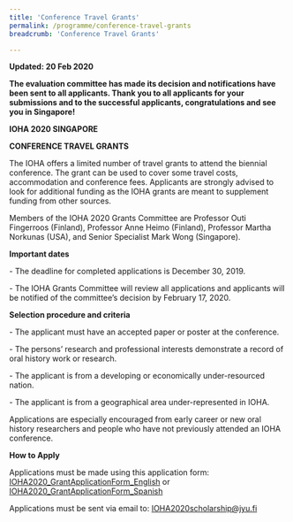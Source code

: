 ```yaml
---
title: 'Conference Travel Grants'
permalink: /programme/conference-travel-grants
breadcrumb: 'Conference Travel Grants'

---
```


**Updated: 20 Feb 2020**

**The evaluation committee has made its decision and notifications have been sent to all applicants. Thank you to all applicants for your submissions and to the successful applicants, congratulations and see you in Singapore!**




**IOHA 2020 SINGAPORE**

**CONFERENCE TRAVEL GRANTS**

The IOHA offers a limited number of travel grants to attend the biennial conference. The grant can be used to cover some travel costs, accommodation and conference fees. Applicants are strongly advised to look for additional funding as the IOHA grants are meant to supplement funding from other sources.

 

Members of the IOHA 2020 Grants Committee are Professor Outi Fingerroos (Finland), Professor Anne Heimo (Finland), Professor Martha Norkunas (USA), and Senior Specialist Mark Wong (Singapore).

 

**Important dates**

\-   The deadline for completed applications is December 30, 2019.

\-   The IOHA Grants Committee will review all applications and applicants will be notified of the committee’s decision by February 17, 2020.

**Selection procedure and criteria**

\-   The applicant must have an accepted paper or poster at the conference.

\-   The persons’ research and professional interests demonstrate a record of oral history work or research.

\-   The applicant is from a developing or economically under-resourced nation.

\-   The applicant is from a geographical area under-represented in IOHA.

Applications are especially encouraged from early career or new oral history researchers and people who have not previously attended an IOHA conference. 

 

**How to Apply**

Applications must be made using this application form: [IOHA2020_GrantApplicationForm_English](https://www.ioha.org/wp-content/uploads/2019/11/IOHA2020_GrantApplicationForm_English.pdf) or  [IOHA2020_GrantApplicationForm_Spanish](https://www.ioha.org/wp-content/uploads/2019/11/Application-form-in-Spanish.pdf)

Applications must be sent via email to: IOHA2020scholarship@jyu.fi
